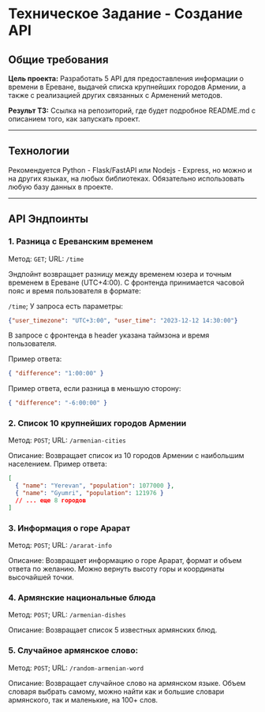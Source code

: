 # Техническое Задание - Создание API

## Общие требования

**Цель проекта:** Разработать 5 API для предоставления информации о времени в Ереване, выдачей списка крупнейших городов Армении, а также с реализацией других связанных с Арменений методов.

**Результ ТЗ:** Ссылка на репозиторий, где будет подробное README.md с описанием того, как запускать проект.

---

## Технологии

Рекомендуется Python - Flask/FastAPI или Nodejs - Express, но можно и на других языках, на любых библиотеках. Обязательно использовать любую базу данных в проекте.

---

## API Эндпоинты

### 1. Разница с Ереванским временем

Метод: `GET`; URL: `/time`

Эндпойнт возвращает разницу между временем юзера и точным временем в Ереване (UTC+4:00). С фронтенда принимается часовой пояс и время пользователя в формате:

`/time`; У запроса есть параметры: 
```json
{"user_timezone": "UTC+3:00", "user_time": "2023-12-12 14:30:00"}
```

В запросе с фронтенда в header указана таймзона и время пользователя.

Пример ответа:

```json
{ "difference": "1:00:00" }
```

Пример ответа, если разница в меньшую сторону:
```json
{ "difference": "-6:00:00" }
```


### 2. Список 10 крупнейших городов Армении

Метод: `POST`; URL: `/armenian-cities`

Описание: Возвращает список из 10 городов Армении с наибольшим населением.
Пример ответа:

```json
[
  { "name": "Yerevan", "population": 1077000 },
  { "name": "Gyumri", "population": 121976 }
  // ... еще 8 городов
]
```

### 3. Информация о горе Арарат

Метод: `POST`; URL: `/ararat-info`

Описание: Возвращает информацию о горе Арарат, формат и объем ответа по желанию. Можно вернуть высоту горы и координаты высочайшей точки.

### 4. Армянские национальные блюда

Метод: `POST`; URL: `/armenian-dishes`

Описание: Возвращает список 5 известных армянских блюд.

### 5. Случайное армянское слово:

Метод: `POST`; URL: `/random-armenian-word`

Описание: Возвращает случайное слово на армянском языке. Объем словаря выбрать самому, можно найти как и большие словари армянского, так и маленькие, на 100+ слов.
